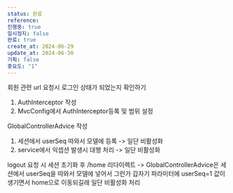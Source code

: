 ```yaml
---
status: 완료
reference:
진행중: true
일시정지: false
완료: true
create_at: 2024-06-29
update_at: 2024-06-30
기획: false
중요도: "1"
---
```


회원 관련 url 요청시 로그인 상태가 되었는지 확인하기
1. AuthInterceptor 작성
2. MvcConfig에서 AuthInterceptor등록 및 범위 설정

GlobalControllerAdvice 작성
1. 세션에서 userSeq 따와서 모델에 등록 -> 일단 비활성화 
2. service에서 익셉션 발생시 대행 처리 -> 일단 비활성화

logout 요청 시 세션 초기화 후 /home 리다이렉트 -> GlobalControllerAdvice은 세션에서 userSeq을 따와서 모델에 넣어서 그런가 갑자기 파라미터에 userSeq=1 값이 생기면서 home으로 이동되길래 일단 비활성화 처리


